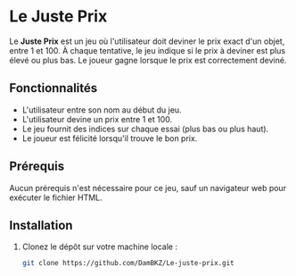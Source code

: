 # Le Juste Prix

Le **Juste Prix** est un jeu où l'utilisateur doit deviner le prix exact d'un objet, entre 1 et 100. À chaque tentative, le jeu indique si le prix à deviner est plus élevé ou plus bas. Le joueur gagne lorsque le prix est correctement deviné.

## Fonctionnalités

- L'utilisateur entre son nom au début du jeu.
- L'utilisateur devine un prix entre 1 et 100.
- Le jeu fournit des indices sur chaque essai (plus bas ou plus haut).
- Le joueur est félicité lorsqu'il trouve le bon prix.

## Prérequis

Aucun prérequis n'est nécessaire pour ce jeu, sauf un navigateur web pour exécuter le fichier HTML.

## Installation

1. Clonez le dépôt sur votre machine locale :
   ```bash
   git clone https://github.com/DamBKZ/Le-juste-prix.git
